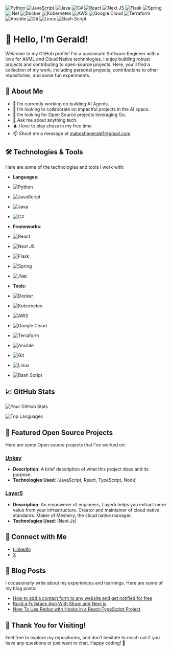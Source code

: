 ![Python](https://img.shields.io/badge/python-3670A0?style=for-the-badge&logo=python&logoColor=ffdd54)
![JavaScript](https://img.shields.io/badge/javascript-%23323330.svg?style=for-the-badge&logo=javascript&logoColor=%23F7DF1E)
![Java](https://img.shields.io/badge/java-%23ED8B00.svg?style=for-the-badge&logo=openjdk&logoColor=white)
![C#](https://img.shields.io/badge/c%23-%23239120.svg?style=for-the-badge&logo=csharp&logoColor=white)
![React](https://img.shields.io/badge/react-%2320232a.svg?style=for-the-badge&logo=react&logoColor=%2361DAFB)
![Next JS](https://img.shields.io/badge/Next-black?style=for-the-badge&logo=next.js&logoColor=white)
![Flask](https://img.shields.io/badge/flask-%23000.svg?style=for-the-badge&logo=flask&logoColor=white)
![Spring](https://img.shields.io/badge/spring-%236DB33F.svg?style=for-the-badge&logo=spring&logoColor=white)
![.Net](https://img.shields.io/badge/.NET-5C2D91?style=for-the-badge&logo=.net&logoColor=white)
![Docker](https://img.shields.io/badge/docker-%230db7ed.svg?style=for-the-badge&logo=docker&logoColor=white)
![Kubernetes](https://img.shields.io/badge/kubernetes-%23326ce5.svg?style=for-the-badge&logo=kubernetes&logoColor=white)
![AWS](https://img.shields.io/badge/AWS-%23FF9900.svg?style=for-the-badge&logo=amazon-aws&logoColor=white)
![Google Cloud](https://img.shields.io/badge/GoogleCloud-%234285F4.svg?style=for-the-badge&logo=google-cloud&logoColor=white)
![Terraform](https://img.shields.io/badge/terraform-%235835CC.svg?style=for-the-badge&logo=terraform&logoColor=white)
![Ansible](https://img.shields.io/badge/ansible-%231A1918.svg?style=for-the-badge&logo=ansible&logoColor=white)
![Git](https://img.shields.io/badge/git-%23F05033.svg?style=for-the-badge&logo=git&logoColor=white)
![Linux](https://img.shields.io/badge/Linux-FCC624?style=for-the-badge&logo=linux&logoColor=black)
![Bash Script](https://img.shields.io/badge/bash_script-%23121011.svg?style=for-the-badge&logo=gnu-bash&logoColor=white)


# 👋 Hello, I'm Gerald!

Welcome to my GitHub profile! I'm a passionate Software Engineer with a love for AI/ML and Cloud Native technologies. I enjoy building robust projects and contributing to open-source projects. Here, you'll find a collection of my work, including personal projects, contributions to other repositories, and some fun experiments.

## 🌱 About Me

- 🔭 I’m currently working on building AI Agents.
- 👯 I’m looking to collaborate on impactful projects in the AI space.
- 🤔 I’m looking for Open Source projects leveraging Go.
- 💬 Ask me about anything tech.
- ♟️ I love to play chess in my free time
- 📫 Shoot me a message at maboshegerald1@gmail.com

## 🛠️ Technologies & Tools

Here are some of the technologies and tools I work with:

- **Languages**: 
- ![Python](https://img.shields.io/badge/python-3670A0?style=for-the-badge&logo=python&logoColor=ffdd54)
- ![JavaScript](https://img.shields.io/badge/javascript-%23323330.svg?style=for-the-badge&logo=javascript&logoColor=%23F7DF1E)
- ![Java](https://img.shields.io/badge/java-%23ED8B00.svg?style=for-the-badge&logo=openjdk&logoColor=white)
- ![C#](https://img.shields.io/badge/c%23-%23239120.svg?style=for-the-badge&logo=csharp&logoColor=white)
  
- **Frameworks**:
- ![React](https://img.shields.io/badge/react-%2320232a.svg?style=for-the-badge&logo=react&logoColor=%2361DAFB)
- ![Next JS](https://img.shields.io/badge/Next-black?style=for-the-badge&logo=next.js&logoColor=white)
- ![Flask](https://img.shields.io/badge/flask-%23000.svg?style=for-the-badge&logo=flask&logoColor=white)
- ![Spring](https://img.shields.io/badge/spring-%236DB33F.svg?style=for-the-badge&logo=spring&logoColor=white)
- ![.Net](https://img.shields.io/badge/.NET-5C2D91?style=for-the-badge&logo=.net&logoColor=white)

- **Tools**:
- ![Docker](https://img.shields.io/badge/docker-%230db7ed.svg?style=for-the-badge&logo=docker&logoColor=white)
- ![Kubernetes](https://img.shields.io/badge/kubernetes-%23326ce5.svg?style=for-the-badge&logo=kubernetes&logoColor=white)
- ![AWS](https://img.shields.io/badge/AWS-%23FF9900.svg?style=for-the-badge&logo=amazon-aws&logoColor=white)
- ![Google Cloud](https://img.shields.io/badge/GoogleCloud-%234285F4.svg?style=for-the-badge&logo=google-cloud&logoColor=white)
- ![Terraform](https://img.shields.io/badge/terraform-%235835CC.svg?style=for-the-badge&logo=terraform&logoColor=white)
- ![Ansible](https://img.shields.io/badge/ansible-%231A1918.svg?style=for-the-badge&logo=ansible&logoColor=white)
- ![Git](https://img.shields.io/badge/git-%23F05033.svg?style=for-the-badge&logo=git&logoColor=white)
- ![Linux](https://img.shields.io/badge/Linux-FCC624?style=for-the-badge&logo=linux&logoColor=black)
- ![Bash Script](https://img.shields.io/badge/bash_script-%23121011.svg?style=for-the-badge&logo=gnu-bash&logoColor=white)

## 📈 GitHub Stats

![Your GitHub Stats](https://github-readme-stats.vercel.app/api?username=geraldmaboshe&show_icons=true&theme=radical)

![Top Languages](https://github-readme-stats.vercel.app/api/top-langs/?username=geraldmaboshe&layout=compact&theme=radical)

## 🌟 Featured Open Source Projects

Here are some Open source projects that I’ve worked on:

### [Unkey](https://www.unkey.com/)
- **Description**: A brief description of what this project does and its purpose.
- **Technologies Used**: [JavaScript, React, TypeScript, Node]


### [Layer5](https://layer5.io/)
- **Description**: An empowerer of engineers, Layer5 helps you extract more value from your infrastructure. Creator and maintainer of cloud native standards. Maker of Meshery, the cloud native manager.
- **Technologies Used**: [Next.Js]

## 🤝 Connect with Me

- [LinkedIn](https://www.linkedin.com/in/geraldmaboshe/)
- [X](https://x.com/geraldmaboshe)

## 📝 Blog Posts

I occasionally write about my experiences and learnings. Here are some of my blog posts:

- [How to add a contact form to any website and get notified for free](https://formbricks.com/blog/how-to-add-a-contact-form-to-any-website-and-get-notified-for-free)
- [Build a Fullstack App With Strapi and Next.js](https://dev.to/geraldmaboshe/build-a-fullstack-app-with-strapi-and-next-js-5d8p)
- [How To Use Redux with Hooks in a React-TypeScript Project](https://dev.to/geraldmaboshe/how-to-use-redux-with-hooks-in-a-react-typescript-project-4j50)

## 🎉 Thank You for Visiting!

Feel free to explore my repositories, and don’t hesitate to reach out if you have any questions or just want to chat. Happy coding! 🚀
